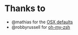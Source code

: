 # Thanks to

* @mathias for the [OSX defaults](https://github.com/mathiasbynens/dotfiles)
* @robbyrussell for [oh-my-zsh](http://github.com/robbyrussell/oh-my-zsh)
